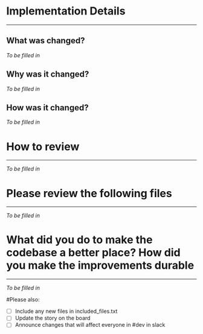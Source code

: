 # Implementation Details
-------------------------------
## What was changed?
*To be filled in*

## Why was it changed?
*To be filled in*

## How was it changed?
*To be filled in*


# How to review
-------------------------------
*To be filled in*

# Please review the following files
-------------------------------
*To be filled in*

# What did you do to make the codebase a better place? How did you make the improvements durable
-------------------------------
*To be filled in*


#Please also:
- [ ] Include any new files in included_files.txt
- [ ] Update the story on the board
- [ ] Announce changes that will affect everyone in #dev in slack